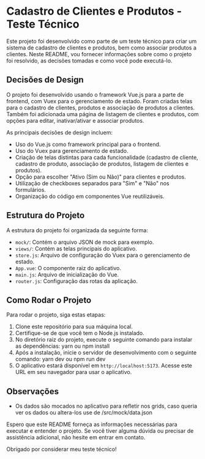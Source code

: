 # Cadastro de Clientes e Produtos - Teste Técnico

Este projeto foi desenvolvido como parte de um teste técnico para criar um sistema de cadastro de clientes e produtos, bem como associar produtos a clientes. Neste README, vou fornecer informações sobre como o projeto foi resolvido, as decisões tomadas e como você pode executá-lo.

## Decisões de Design

O projeto foi desenvolvido usando o framework Vue.js para a parte de frontend, com Vuex para o gerenciamento de estado. Foram criadas telas para o cadastro de clientes, produtos e associação de produtos a clientes. Também foi adicionada uma página de listagem de clientes e produtos, com opções para editar, inativar/ativar e associar produtos.

As principais decisões de design incluem:

- Uso do Vue.js como framework principal para o frontend.
- Uso do Vuex para gerenciamento de estado.
- Criação de telas distintas para cada funcionalidade (cadastro de cliente, cadastro de produto, associação de produtos, listagem de clientes e produtos).
- Opção para escolher "Ativo (Sim ou Não)" para clientes e produtos.
- Utilização de checkboxes separados para "Sim" e "Não" nos formulários.
- Organização do código em componentes Vue reutilizáveis.

## Estrutura do Projeto

A estrutura do projeto foi organizada da seguinte forma:

- `mock/`: Contém o arquivo JSON de mock para exemplo.
- `views/`: Contém as telas principais do aplicativo.
- `store.js`: Arquivo de configuração do Vuex para o gerenciamento de estado.
- `App.vue`: O componente raiz do aplicativo.
- `main.js`: Arquivo de inicialização do Vue.
- `router.js`: Configuração das rotas da aplicação.

## Como Rodar o Projeto

Para rodar o projeto, siga estas etapas:

1. Clone este repositório para sua máquina local.
2. Certifique-se de que você tem o Node.js instalado.
3. No diretório raiz do projeto, execute o seguinte comando para instalar as dependências: yarn ou npm install
4. Após a instalação, inicie o servidor de desenvolvimento com o seguinte comando: yarn dev ou npm run dev
5. O aplicativo estará disponível em `http://localhost:5173`. Acesse este URL em seu navegador para usar o aplicativo.

## Observações

- Os dados são mocados no aplicativo para refletir nos grids, caso queria ver os dados ou altera-los use de /src/mock/data.json

Espero que este README forneça as informações necessárias para executar e entender o projeto. Se você tiver alguma dúvida ou precisar de assistência adicional, não hesite em entrar em contato.

Obrigado por considerar meu teste técnico!
